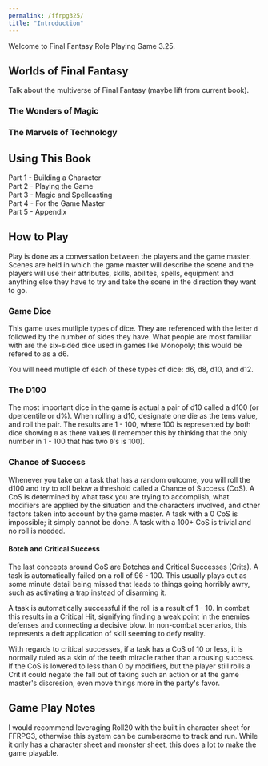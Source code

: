 ```yaml
---
permalink: /ffrpg325/
title: "Introduction"
---
```


Welcome to Final Fantasy Role Playing Game 3.25.

## Worlds of Final Fantasy

Talk about the multiverse of Final Fantasy (maybe lift from current book).

### The Wonders of Magic

### The Marvels of Technology

## Using This Book

Part 1 - Building a Character  
Part 2 - Playing the Game  
Part 3 - Magic and Spellcasting  
Part 4 - For the Game Master  
Part 5 - Appendix  

## How to Play

Play is done as a conversation between the players and the game master. Scenes are held in which the game master will describe the scene and the players will use their attributes, skills, abilites, spells, equipment and anything else they have to try and take the scene in the direction they want to go.

### Game Dice

This game uses mutliple types of dice. They are referenced with the letter `d` followed by the number of sides they have. What people are most familiar with are the six-sided dice used in games like Monopoly; this would be refered to as a d6.

You will need mutliple of each of these types of dice: d6, d8, d10, and d12.

### The D100

The most important dice in the game is actual a pair of d10 called a d100 (or dpercentile or d%). When rolling a d10, designate one die as the tens value, and roll the pair. The results are 1 - 100, where 100 is represented by both dice showing `0` as there values (I remember this by thinking that the only number in 1 - 100 that has two `0`'s is 100).

### Chance of Success

Whenever you take on a task that has a random outcome, you will roll the d100 and try to roll below a threshold called a Chance of Success (CoS). A CoS is determined by what task you are trying to accomplish, what modifiers are applied by the situation and the characters involved, and other factors taken into account by the game master. A task with a 0 CoS is impossible; it simply cannot be done. A task with a 100+ CoS is trivial and no roll is needed.

#### Botch and Critical Success

The last concepts around CoS are Botches and Critical Successes (Crits). A task is automatically failed on a roll of 96 - 100. This usually plays out as some minute detail being missed that leads to things going horribly awry, such as activating a trap instead of disarming it.

A task is automatically successful if the roll is a result of 1 - 10. In combat this results in a Critical Hit, signifying finding a weak point in the enemies defenses and connecting a decisive blow. In non-combat scenarios, this represents a deft application of skill seeming to defy reality.

With regards to critical successes, if a task has a CoS of 10 or less, it is normally ruled as a skin of the teeth miracle rather than a rousing success. If the CoS is lowered to less than 0 by modifiers, but the player still rolls a Crit it could negate the fall out of taking such an action or at the game master's discresion, even move things more in the party's favor.

## Game Play Notes

I would recommend leveraging Roll20 with the built in character sheet for FFRPG3, otherwise this system can be cumbersome to track and run. While it only has a character sheet and monster sheet, this does a lot to make the game playable.
